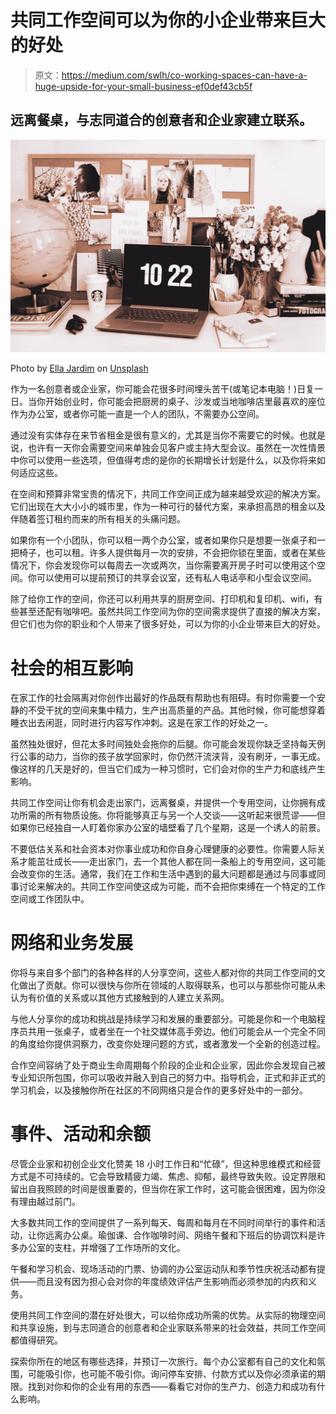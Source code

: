 # 共同工作空间可以为你的小企业带来巨大的好处

> 原文：<https://medium.com/swlh/co-working-spaces-can-have-a-huge-upside-for-your-small-business-ef0def43cb5f>

## 远离餐桌，与志同道合的创意者和企业家建立联系。

![](img/189238733a8f345c5c0881972ce297b4.png)

Photo by [Ella Jardim](https://unsplash.com/@daniellajardim?utm_source=medium&utm_medium=referral) on [Unsplash](https://unsplash.com?utm_source=medium&utm_medium=referral)

作为一名创意者或企业家，你可能会花很多时间埋头苦干(或笔记本电脑！)日复一日。当你开始创业时，你可能会把厨房的桌子、沙发或当地咖啡店里最喜欢的座位作为办公室，或者你可能一直是一个人的团队，不需要办公空间。

通过没有实体存在来节省租金是很有意义的，尤其是当你不需要它的时候。也就是说，也许有一天你会需要空间来单独会见客户或主持大型会议。虽然在一次性情景中你可以使用一些选项，但值得考虑的是你的长期增长计划是什么，以及你将来如何适应这些。

在空间和预算非常宝贵的情况下，共同工作空间正成为越来越受欢迎的解决方案。它们出现在大大小小的城市里，作为一种可行的替代方案，来承担高昂的租金以及伴随着签订租约而来的所有相关的头痛问题。

如果你有一个小团队，你可以租一两个办公室，或者如果你只是想要一张桌子和一把椅子，也可以租。许多人提供每月一次的安排，不会把你锁在里面，或者在某些情况下，你会发现你可以每周去一次或两次，当你需要离开房子时可以使用这个空间。你可以使用可以提前预订的共享会议室，还有私人电话亭和小型会议空间。

除了给你工作的空间，你还可以利用共享的厨房空间、打印机和复印机、wifi，有些甚至还配有咖啡吧。虽然共同工作空间为你的空间需求提供了直接的解决方案，但它们也为你的职业和个人带来了很多好处，可以为你的小企业带来巨大的好处。

# 社会的相互影响

在家工作的社会隔离对你创作出最好的作品既有帮助也有阻碍。有时你需要一个安静的不受干扰的空间来集中精力，生产出高质量的产品。其他时候，你可能想穿着睡衣出去闲逛，同时进行内容写作冲刺。这是在家工作的好处之一。

虽然独处很好，但花太多时间独处会拖你的后腿。你可能会发现你缺乏坚持每天例行公事的动力，当你的孩子放学回家时，你仍然汗流浃背，没有刷牙，一事无成。像这样的几天是好的，但当它们成为一种习惯时，它们会对你的生产力和底线产生影响。

共同工作空间让你有机会走出家门，远离餐桌，并提供一个专用空间，让你拥有成功所需的所有物质设施。你将能够真正与另一个人交谈——这听起来很荒谬——但如果你已经独自一人盯着你家办公室的墙壁看了几个星期，这是一个诱人的前景。

不要低估关系和社会资本对你事业成功和你自身心理健康的必要性。你需要人际关系才能茁壮成长——走出家门，去一个其他人都在同一条船上的专用空间，这可能会改变你的生活。通常，我们在工作和生活中遇到的最大问题都是通过与同事或同事讨论来解决的。共同工作空间使这成为可能，而不会把你束缚在一个特定的工作空间或工作团队中。

# 网络和业务发展

你将与来自多个部门的各种各样的人分享空间，这些人都对你的共同工作空间的文化做出了贡献。你可以很快与你所在领域的人取得联系，也可以与那些你可能从未认为有价值的关系或以其他方式接触到的人建立关系网。

与他人分享你的成功和挑战是持续学习和发展的重要部分。可能是你和一个电脑程序员共用一张桌子，或者坐在一个社交媒体高手旁边。他们可能会从一个完全不同的角度给你提供洞察力，改变你处理问题的方式，或者激发一个全新的创造过程。

合作空间容纳了处于商业生命周期每个阶段的企业和企业家，因此你会发现自己被专业知识所包围，你可以吸收并融入到自己的努力中。指导机会，正式和非正式的学习机会，以及接触你所在社区的不同网络只是合作的更多好处中的一部分。

# **事件、活动和余额**

尽管企业家和初创企业文化赞美 18 小时工作日和“忙碌”，但这种思维模式和经营方式是不可持续的。它会导致精疲力竭、焦虑、抑郁，最终导致失败。设定界限和留出自我照顾的时间是很重要的，但当你在家工作时，这可能会很困难，因为你没有理由越过前门。

大多数共同工作的空间提供了一系列每天、每周和每月在不同时间举行的事件和活动，让你远离办公桌。瑜伽课、合作咖啡时间、网络午餐和下班后的协调饮料是许多办公室的支柱，并增强了工作场所的文化。

午餐和学习机会、现场活动的门票、协调的办公室运动队和季节性庆祝活动都有提供——而且没有因为担心会对你的年度绩效评估产生影响而必须参加的内疚和义务。

使用共同工作空间的潜在好处很大，可以给你成功所需的优势。从实际的物理空间和共享设施，到与志同道合的创意者和企业家联系带来的社会效益，共同工作空间都值得研究。

探索你所在的地区有哪些选择，并预订一次旅行。每个办公室都有自己的文化和氛围，可能吸引你，也可能不吸引你。询问停车安排、付款方式以及你必须承诺的期限。找到对你和你的企业有用的东西——看看它对你的生产力、创造力和成功有什么影响。